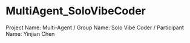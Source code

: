 # MultiAgent_SoloVibeCoder
Project Name: Multi-Agent / Group Name: Solo Vibe Coder / Participant Name: Yinjian Chen
